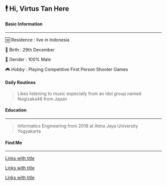 ## 🕴 Hi, Virtus Tan Here




#### Basic Information
-------------
🆔 Residence : live in Indonesia 

👶 Birth : 29th December

👨 Gender : 100% Male

🎮 Hobby : Playing Competitive First Person Shooter Games

#### Daily Routines
> Likes listening to music especially from an idol group named Nogizaka46 from Japan

#### Education
-------------
> Informatics Engineering from 2018 at Atma Jaya University Yogyakarta

#### Find Me
-------------
[Links with title](http://localhost/ "link title")

[Links with title](https://twitter.com/Virtus_Tan "Twitter")

[Links with title](https://www.instagram.com/virtustan/ "Instagram")

